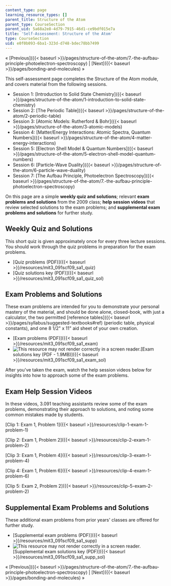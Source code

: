 ```yaml
---
content_type: page
learning_resource_types: []
parent_title: Structure of the Atom
parent_type: CourseSection
parent_uid: 5a68a2e8-4d79-7915-46d1-ce9bdf015e7a
title: 'Self-Assessment: Structure of the Atom'
type: CourseSection
uid: e0f0b093-6ba1-323d-d748-bdec78bb7499
---
```


« [Previous]({{< baseurl >}}/pages/structure-of-the-atom/7.-the-aufbau-principle-photoelectron-spectroscopy) | [Next]({{< baseurl >}}/pages/bonding-and-molecules) »

This self-assessment page completes the Structure of the Atom module, and covers material from the following sessions.

*   Session 1: [Introduction to Solid State Chemistry]({{< baseurl >}}/pages/structure-of-the-atom/1-introduction-to-solid-state-chemistry)
*   Session 2: [The Periodic Table]({{< baseurl >}}/pages/structure-of-the-atom/2-periodic-table)
*   Session 3: [Atomic Models: Rutherford & Bohr]({{< baseurl >}}/pages/structure-of-the-atom/3-atomic-models)
*   Session 4: [Matter/Energy Interactions: Atomic Spectra, Quantum Numbers]({{< baseurl >}}/pages/structure-of-the-atom/4-matter-energy-interactions)
*   Session 5: [Electron Shell Model & Quantum Numbers]({{< baseurl >}}/pages/structure-of-the-atom/5-electron-shell-model-quantum-numbers)
*   Session 6: [Particle-Wave Duality]({{< baseurl >}}/pages/structure-of-the-atom/6-particle-wave-duality)
*   Session 7: [The Aufbau Principle, Photoelectron Spectroscopy]({{< baseurl >}}/pages/structure-of-the-atom/7.-the-aufbau-principle-photoelectron-spectroscopy)

On this page are a simple **weekly quiz and solutions**; relevant **exam problems and solutions** from the 2009 class; **help session videos** that review selected solutions to the exam problems; and **supplemental exam problems and solutions** for further study.

Weekly Quiz and Solutions
-------------------------

This short quiz is given approximately once for every three lecture sessions. You should work through the quiz problems in preparation for the exam problems.

*   [Quiz problems (PDF)]({{< baseurl >}}/resources/mit3_091scf09_sa1_quiz)
*   [Quiz solutions key (PDF)]({{< baseurl >}}/resources/mit3_091scf09_sa1_quiz_sol)

Exam Problems and Solutions
---------------------------

These exam problems are intended for you to demonstrate your personal mastery of the material, and should be done alone, closed-book, with just a calculator, the two permitted [reference tables]({{< baseurl >}}/pages/syllabus/suggested-textbooks#ref) (periodic table, physical constants), and one 8 1/2" x 11" aid sheet of your own creation.

*   [Exam problems (PDF)]({{< baseurl >}}/resources/mit3_091scf09_sa1_exam)
*   ![This resource may not render correctly in a screen reader.](/images/inacessible.gif)[Exam solutions key (PDF - 1.9MB)]({{< baseurl >}}/resources/mit3_091scf09_sa1_exam_sol)

After you've taken the exam, watch the help session videos below for insights into how to approach some of the exam problems.

Exam Help Session Videos
------------------------

In these videos, 3.091 teaching assistants review some of the exam problems, demonstrating their approach to solutions, and noting some common mistakes made by students.

[Clip 1: Exam 1, Problem 1]({{< baseurl >}}/resources/clip-1-exam-1-problem-1)

[Clip 2: Exam 1, Problem 2]({{< baseurl >}}/resources/clip-2-exam-1-problem-2)

[Clip 3: Exam 1, Problem 4]({{< baseurl >}}/resources/clip-3-exam-1-problem-4)

[Clip 4: Exam 1, Problem 6]({{< baseurl >}}/resources/clip-4-exam-1-problem-6)

[Clip 5: Exam 2, Problem 2]({{< baseurl >}}/resources/clip-5-exam-2-problem-2)

Supplemental Exam Problems and Solutions
----------------------------------------

These additional exam problems from prior years' classes are offered for further study.

*   [Supplemental exam problems (PDF)]({{< baseurl >}}/resources/mit3_091scf09_sa1_supp)
*   ![This resource may not render correctly in a screen reader.](/images/inacessible.gif)[Supplemental exam solutions key (PDF)]({{< baseurl >}}/resources/mit3_091scf09_sa1_supp_sol)

« [Previous]({{< baseurl >}}/pages/structure-of-the-atom/7.-the-aufbau-principle-photoelectron-spectroscopy) | [Next]({{< baseurl >}}/pages/bonding-and-molecules) »